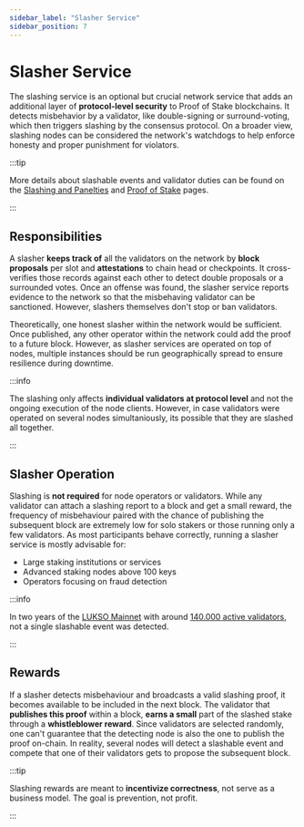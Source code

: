 ```yaml
---
sidebar_label: "Slasher Service"
sidebar_position: 7
---
```


# Slasher Service

The slashing service is an optional but crucial network service that adds an additional layer of **protocol-level security** to Proof of Stake blockchains. It detects misbehavior by a validator, like double-signing or surround-voting, which then triggers slashing by the consensus protocol. On a broader view, slashing nodes can be considered the network's watchdogs to help enforce honesty and proper punishment for violators.

:::tip

More details about slashable events and validator duties can be found on the [Slashing and Panelties](/docs/theory/blockchain-knowledge/slashing-and-panelties.md) and [Proof of Stake](/docs/theory/blockchain-knowledge/proof-of-stake.md) pages.

:::

## Responsibilities

A slasher **keeps track of** all the validators on the network by **block proposals** per slot and **attestations** to chain head or checkpoints. It cross-verifies those records against each other to detect double proposals or a surrounded votes. Once an offense was found, the slasher service reports evidence to the network so that the misbehaving validator can be sanctioned. However, slashers themselves don't stop or ban validators.

Theoretically, one honest slasher within the network would be sufficient. Once published, any other operator within the network could add the proof to a future block. However, as slasher services are operated on top of nodes, multiple instances should be run geographically spread to ensure resilience during downtime.

:::info

The slashing only affects **individual validators at protocol level** and not the ongoing execution of the node clients. However, in case validators were operated on several nodes simultaniously, its possible that they are slashed all together.

:::

## Slasher Operation

Slashing is **not required** for node operators or validators. While any validator can attach a slashing report to a block and get a small reward, the frequency of misbehaviour paired with the chance of publishing the subsequent block are extremely low for solo stakers or those running only a few validators. As most participants behave correctly, running a slasher service is mostly advisable for:

- Large staking institutions or services
- Advanced staking nodes above 100 keys
- Operators focusing on fraud detection

:::info

In two years of the [LUKSO Mainnet](https://explorer.lukso.network/block/0x0f1192332bf25788a44610f912a3ac38342051707720afff667b4744785bfc79) with around [140.000 active validators](https://explorer.consensus.mainnet.lukso.network/), not a single slashable event was detected.

:::

## Rewards

If a slasher detects misbehaviour and broadcasts a valid slashing proof, it becomes available to be included in the next block. The validator that **publishes this proof** within a block, **earns a small** part of the slashed stake through a **whistleblower reward**. Since validators are selected randomly, one can't guarantee that the detecting node is also the one to publish the proof on-chain. In reality, several nodes will detect a slashable event and compete that one of their validators gets to propose the subsequent block.

:::tip

Slashing rewards are meant to **incentivize correctness**, not serve as a business model. The goal is prevention, not profit.

:::
